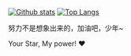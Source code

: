 [![Github stats](https://github-readme-stats.vercel.app/api?username=yanfengneng&show_icons=true&include_all_commits=true)](https://github.com/yanfengneng/github-readme-stats)
[![Top Langs](https://github-readme-stats.vercel.app/api/top-langs/?username=yanfengneng&layout=compact)](https://github.com/yanfengneng/github-readme-stats)


努力不是想象出来的，加油吧，少年~

Your Star, My power! ❤️
